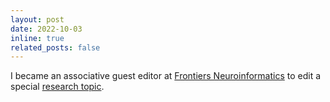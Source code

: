 ```yaml
---
layout: post
date: 2022-10-03
inline: true
related_posts: false
---
```


I became an associative guest editor at [Frontiers Neuroinformatics](https://www.frontiersin.org/journals/neuroinformatics) to edit a special [research topic](https://www.frontiersin.org/research-topics/48468/navigating-the-landscape-of-fair-data-sharing-and-reuse-repositories-standards-and-resources).
